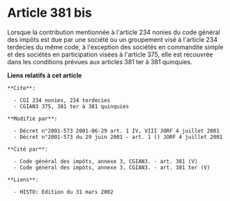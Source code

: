 # Article 381 bis

Lorsque la contribution mentionnée à l'article 234 nonies du code général des impôts est due par une société ou un groupement
visé à l'article 234 terdecies du même code, à l'exception des sociétés en commandite simple et des sociétés en participation
visées à l'article 375, elle est recouvrée dans les conditions prévues aux articles 381 ter à 381 quinquies.

**Liens relatifs à cet article**

	**Cite**:

	  - CGI 234 nonies, 234 terdecies
	  - CGIAN3 375, 381 ter à 381 quinquies

	**Modifié par**:

	  - Décret n°2001-573 2001-06-29 art. 1 IV, VIII JORF 4 juillet 2001
	  - Décret n°2001-573 du 29 juin 2001 - art. 1 () JORF 4 juillet 2001

	**Cité par**:

	  - Code général des impôts, annexe 3, CGIAN3. - art. 381 (V)
	  - Code général des impôts, annexe 3, CGIAN3. - art. 381 ter (V)

	**Liens**:

	  - HISTO: Edition du 31 mars 2002
